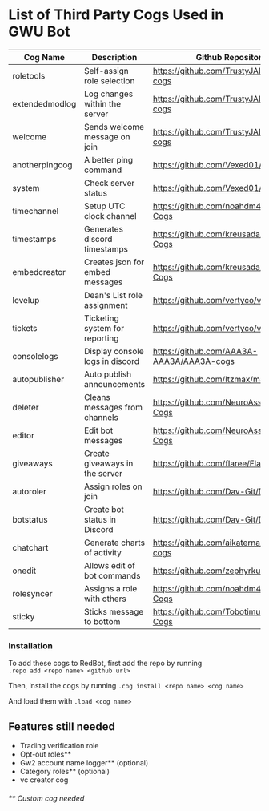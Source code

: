# List of Third Party Cogs Used in GWU Bot

| Cog Name          | Description                     | Github Repository                           |
|-------------------|---------------------------------|---------------------------------------------|
| roletools         | Self-assign role selection      | https://github.com/TrustyJAID/Trusty-cogs   |
| extendedmodlog    | Log changes within the server   | https://github.com/TrustyJAID/Trusty-cogs   |
| welcome           | Sends welcome message on join   | https://github.com/TrustyJAID/Trusty-cogs   |
| anotherpingcog    | A better ping command           | https://github.com/Vexed01/Vex-Cogs         |
| system            | Check server status             | https://github.com/Vexed01/Vex-Cogs         |
| timechannel       | Setup UTC clock channel         | https://github.com/noahdm4321/GWU-Cogs      |
| timestamps        | Generates discord timestamps    | https://github.com/kreusada/Kreusada-Cogs   |
| embedcreator      | Creates json for embed messages | https://github.com/kreusada/Kreusada-Cogs   |
| levelup           | Dean's List role assignment     | https://github.com/vertyco/vrt-cogs         |
| tickets           | Ticketing system for reporting  | https://github.com/vertyco/vrt-cogs         |
| consolelogs       | Display console logs in discord | https://github.com/AAA3A-AAA3A/AAA3A-cogs   |
| autopublisher     | Auto publish announcements      | https://github.com/ltzmax/maxcogs           |
| deleter           | Cleans messages from channels   | https://github.com/NeuroAssassin/Toxic-Cogs |
| editor            | Edit bot messages               | https://github.com/NeuroAssassin/Toxic-Cogs |
| giveaways         | Create giveaways in the server  | https://github.com/flaree/Flare-Cogs        |
| autoroler         | Assign roles on join            | https://github.com/Dav-Git/Dav-Cogs         |
| botstatus         | Create bot status in Discord    | https://github.com/Dav-Git/Dav-Cogs         |
| chatchart         | Generate charts of activity     | https://github.com/aikaterna/aikaterna-cogs |
| onedit            | Allows edit of bot commands     | https://github.com/zephyrkul/FluffyCogs     |
| rolesyncer        | Assigns a role with others      | https://github.com/noahdm4321/GWU-Cogs      |
| sticky            | Sticks message to bottom        | https://github.com/Tobotimus/Tobo-Cogs      |


### Installation

To add these cogs to RedBot, first add the repo by running\
`.repo add <repo name> <github url>`

Then, install the cogs by running `.cog install <repo name> <cog name>`

And load them with `.load <cog name>`

## Features still needed
- Trading verification role
- Opt-out roles**
- Gw2 account name logger** (optional)
- Category roles** (optional)
- vc creator cog

###### ** Custom cog needed
